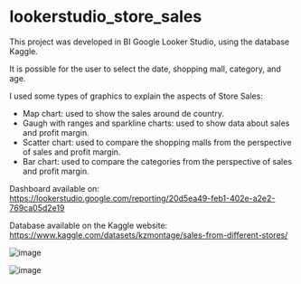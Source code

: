 # lookerstudio_store_sales
This project was developed in BI Google Looker Studio, using the database Kaggle.

It is possible for the user to select the date, shopping mall, category, and age.

I used some types of graphics to explain the aspects of Store Sales:
- Map chart: used to show the sales around de country.
- Gaugh with ranges and sparkline charts: used to show data about sales and profit margin.
- Scatter chart: used to compare the shopping malls from the perspective of sales and profit margin.
- Bar chart: used to compare the categories from the perspective of sales and profit margin.

Dashboard available on:
https://lookerstudio.google.com/reporting/20d5ea49-feb1-402e-a2e2-769ca05d2e19

Database available on the Kaggle website:
https://www.kaggle.com/datasets/kzmontage/sales-from-different-stores/

![image](https://github.com/marciaback/lookerstudio_store_sales/assets/45545675/819b9974-1e28-4117-ad7a-840a81d6bda4)

![image](https://github.com/marciaback/lookerstudio_store_sales/assets/45545675/c56c2c26-5534-4bbc-bf6b-a009b8441825)


